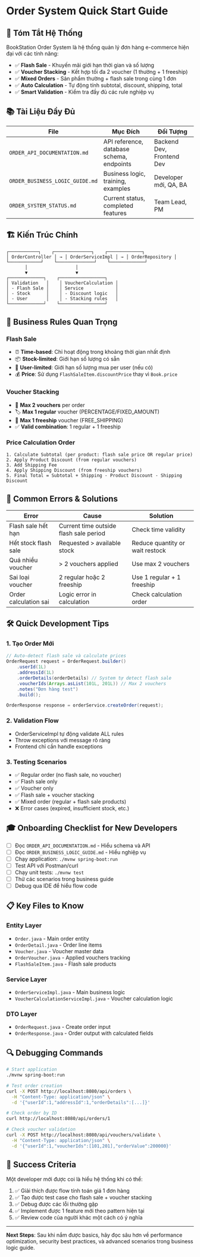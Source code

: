 # Order System Quick Start Guide

## 🚀 Tóm Tắt Hệ Thống

BookStation Order System là hệ thống quản lý đơn hàng e-commerce hiện đại với các tính năng:

- ✅ **Flash Sale** - Khuyến mãi giới hạn thời gian và số lượng
- ✅ **Voucher Stacking** - Kết hợp tối đa 2 voucher (1 thường + 1 freeship)  
- ✅ **Mixed Orders** - Sản phẩm thường + flash sale trong cùng 1 đơn
- ✅ **Auto Calculation** - Tự động tính subtotal, discount, shipping, total
- ✅ **Smart Validation** - Kiểm tra đầy đủ các rule nghiệp vụ

## 📚 Tài Liệu Đầy Đủ

| File | Mục Đích | Đối Tượng |
|------|----------|-----------|
| `ORDER_API_DOCUMENTATION.md` | API reference, database schema, endpoints | Backend Dev, Frontend Dev |
| `ORDER_BUSINESS_LOGIC_GUIDE.md` | Business logic, training, examples | Developer mới, QA, BA |
| `ORDER_SYSTEM_STATUS.md` | Current status, completed features | Team Lead, PM |

## 🏗️ Kiến Trúc Chính

```
┌───────────┐    ┌──────────────┐    ┌─────────────┐
│ OrderController │ → │ OrderServiceImpl │ → │ OrderRepository │
└────────────┘    └──────────────┘    └─────────────┘
       │                  │
       ▼                  ▼
┌─────────────┐    ┌─────────────────┐
│ Validation   │    │ VoucherCalculation │
│ - Flash Sale │    │ Service            │
│ - Stock      │    │ - Discount logic   │
│ - User       │    │ - Stacking rules   │
└─────────────┘    └─────────────────┘
```

## 🎯 Business Rules Quan Trọng

### Flash Sale
- ⏰ **Time-based**: Chỉ hoạt động trong khoảng thời gian nhất định
- 📦 **Stock-limited**: Giới hạn số lượng có sẵn
- 👤 **User-limited**: Giới hạn số lượng mua per user (nếu có)
- 💰 **Price**: Sử dụng `FlashSaleItem.discountPrice` thay vì `Book.price`

### Voucher Stacking
- 🔢 **Max 2 vouchers** per order
- 🏷️ **Max 1 regular** voucher (PERCENTAGE/FIXED_AMOUNT)
- 🚚 **Max 1 freeship** voucher (FREE_SHIPPING)
- ✅ **Valid combination**: 1 regular + 1 freeship

### Price Calculation Order
```
1. Calculate Subtotal (per product: flash sale price OR regular price)
2. Apply Product Discount (from regular vouchers)
3. Add Shipping Fee
4. Apply Shipping Discount (from freeship vouchers) 
5. Final Total = Subtotal + Shipping - Product Discount - Shipping Discount
```

## 🚨 Common Errors & Solutions

| Error | Cause | Solution |
|-------|--------|----------|
| Flash sale hết hạn | Current time outside flash sale period | Check time validity |
| Hết stock flash sale | Requested > available stock | Reduce quantity or wait restock |
| Quá nhiều voucher | > 2 vouchers applied | Use max 2 vouchers |
| Sai loại voucher | 2 regular hoặc 2 freeship | Use 1 regular + 1 freeship |
| Order calculation sai | Logic error in calculation | Check calculation order |

## 🛠️ Quick Development Tips

### 1. Tạo Order Mới
```java
// Auto-detect flash sale và calculate prices
OrderRequest request = OrderRequest.builder()
    .userId(1L)
    .addressId(1L)  
    .orderDetails(orderDetails) // System tự detect flash sale
    .voucherIds(Arrays.asList(101L, 201L)) // Max 2 vouchers
    .notes("Đơn hàng test")
    .build();

OrderResponse response = orderService.createOrder(request);
```

### 2. Validation Flow
- OrderServiceImpl tự động validate ALL rules
- Throw exceptions với message rõ ràng
- Frontend chỉ cần handle exceptions

### 3. Testing Scenarios
- ✅ Regular order (no flash sale, no voucher)
- ✅ Flash sale only
- ✅ Voucher only  
- ✅ Flash sale + voucher stacking
- ✅ Mixed order (regular + flash sale products)
- ❌ Error cases (expired, insufficient stock, etc.)

## 🎓 Onboarding Checklist for New Developers

- [ ] Đọc `ORDER_API_DOCUMENTATION.md` - Hiểu schema và API
- [ ] Đọc `ORDER_BUSINESS_LOGIC_GUIDE.md` - Hiểu nghiệp vụ
- [ ] Chạy application: `./mvnw spring-boot:run`
- [ ] Test API với Postman/curl
- [ ] Chạy unit tests: `./mvnw test`
- [ ] Thử các scenarios trong business guide
- [ ] Debug qua IDE để hiểu flow code

## 📋 Key Files to Know

### Entity Layer
- `Order.java` - Main order entity
- `OrderDetail.java` - Order line items  
- `Voucher.java` - Voucher master data
- `OrderVoucher.java` - Applied vouchers tracking
- `FlashSaleItem.java` - Flash sale products

### Service Layer  
- `OrderServiceImpl.java` - Main business logic
- `VoucherCalculationServiceImpl.java` - Voucher calculation logic

### DTO Layer
- `OrderRequest.java` - Create order input
- `OrderResponse.java` - Order output with calculated fields

## 🔍 Debugging Commands

```bash
# Start application
./mvnw spring-boot:run

# Test order creation
curl -X POST http://localhost:8080/api/orders \
  -H "Content-Type: application/json" \
  -d '{"userId":1,"addressId":1,"orderDetails":[...]}'

# Check order by ID  
curl http://localhost:8080/api/orders/1

# Check voucher validation
curl -X POST http://localhost:8080/api/vouchers/validate \
  -H "Content-Type: application/json" \
  -d '{"userId":1,"voucherIds":[101,201],"orderValue":200000}'
```

## 🎉 Success Criteria

Một developer mới được coi là hiểu hệ thống khi có thể:

1. ✅ Giải thích được flow tính toán giá 1 đơn hàng
2. ✅ Tạo được test case cho flash sale + voucher stacking  
3. ✅ Debug được các lỗi thường gặp
4. ✅ Implement được 1 feature mới theo pattern hiện tại
5. ✅ Review code của người khác một cách có ý nghĩa

---

**Next Steps**: Sau khi nắm được basics, hãy đọc sâu hơn về performance optimization, security best practices, và advanced scenarios trong business logic guide.
